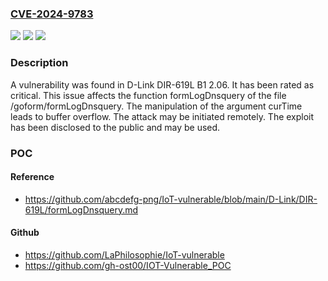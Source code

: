 ### [CVE-2024-9783](https://cve.mitre.org/cgi-bin/cvename.cgi?name=CVE-2024-9783)
![](https://img.shields.io/static/v1?label=Product&message=DIR-619L%20B1&color=blue)
![](https://img.shields.io/static/v1?label=Version&message=%3D%202.06%20&color=brighgreen)
![](https://img.shields.io/static/v1?label=Vulnerability&message=Buffer%20Overflow&color=brighgreen)

### Description

A vulnerability was found in D-Link DIR-619L B1 2.06. It has been rated as critical. This issue affects the function formLogDnsquery of the file /goform/formLogDnsquery. The manipulation of the argument curTime leads to buffer overflow. The attack may be initiated remotely. The exploit has been disclosed to the public and may be used.

### POC

#### Reference
- https://github.com/abcdefg-png/IoT-vulnerable/blob/main/D-Link/DIR-619L/formLogDnsquery.md

#### Github
- https://github.com/LaPhilosophie/IoT-vulnerable
- https://github.com/gh-ost00/IOT-Vulnerable_POC

